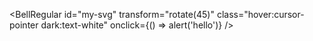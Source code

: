 <BellRegular 
  id="my-svg" 
  transform="rotate(45)" 
  class="hover:cursor-pointer dark:text-white"
  onclick={() => alert('hello')}
/>